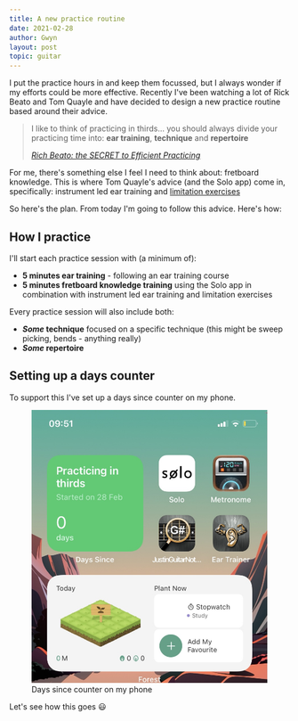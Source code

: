 ```yaml
---
title: A new practice routine
date: 2021-02-28
author: Gwyn
layout: post
topic: guitar
---
```


I put the practice hours in and keep them focussed, but I always wonder if my efforts could be more effective. Recently I've been watching a lot of Rick Beato and Tom Quayle and have decided to design a new practice routine based around their advice.

<blockquote>
<p>I like to think of practicing in thirds... you should always divide your practicing time into: <strong>ear training</strong>, <strong>technique</strong> and <strong>repertoire</strong></p>
<cite><a href="https://www.youtube.com/watch?t=62&v=UMH8CvYQZUU&feature=youtu.be">Rich Beato: the SECRET to Efficient Practicing</a></cite>
</blockquote>

For me, there's something else I feel I need to think about: fretboard knowledge. This is where Tom Quayle's advice (and the Solo app) come in, specifically: instrument led ear training and <a href="https://www.youtube.com/watch?t=537&v=iCF7RMt60aM&feature=youtu.be">limitation exercises</a>

So here's the plan. From today I'm going to follow this advice. Here's how: 

<div class="info">
<h2>How I practice</h2>
<p>I'll start each practice session with (a minimum of):</p>

<ul>
    <li><strong>5 minutes ear training</strong> - following an ear training course</li>
    <li><strong>5 minutes fretboard knowledge training</strong> using the Solo app in combination with instrument led ear training and limitation exercises</li>
</ul>

<p>Every practice session will also include both:</p>

<ul>
    <li><strong><em>Some</em> technique</strong> focused on a specific technique (this might be sweep picking, bends - anything really)</li>
    <li><strong><em>Some</em> repertoire</strong></li>
</ul>
</div>


## Setting up a days counter

To support this I've set up a days since counter on my phone.

<figure>
    <img src="/content/days-since.jpg"
         alt="Days since counter screenshot">
    <figcaption>Days since counter on my phone</figcaption>
</figure>

Let's see how this goes 😃